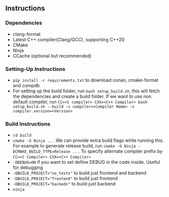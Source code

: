 ## Instructions

### Dependencies

-   clang-format
-   Latest C++ compiler(Clang/GCC), supporting C++20
-   CMake
-   Ninja
-   CCache (optional but recommended)

### Setting-Up Instructions

-   `pip install -r requirements.txt` to download conan, cmake-format and compdb
-   For setting up the build folder, run `bash setup_build.sh`, this will fetch
    the dependencies and create a build folder. If we want to use non default compiler, 
    run `CC=<C compiler> CXX=<C++ Compiler> bash setup_build.sh --build -s compiler=<Compiler Name> -s compiler.version=<Version>`

### Build Instructions

-   `cd build`
-   `cmake -G Ninja ..` . We can provide extra build flags while running this.
    For example to generate release build, run
    `cmake -G Ninja -DCMAKE_BUILD_TYPE=Release ..` . To specify alternate compiler prefix by `CC=<C Compiler> CXX=<C++ Compiler> `
-   `-DDEBUG=ON` if you want to set define DEBUG in the code inside. Useful for debugging
-   `-DBUILD_PROJECT="no_tests"` to build just frontend and backend
-   `-DBUILD_PROJECT="frontend"` to build just frontend
-   `-DBUILD_PROJECT="backedn"` to build just backend
-   `ninja`
